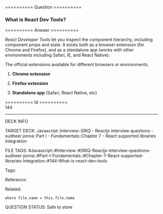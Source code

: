 ========== Question ==========  

### What is React Dev Tools?  

========== Answer ==========  

_React Developer Tools_ let you inspect the component hierarchy, including component props and state. It exists both as a browser extension (for Chrome and Firefox), and as a standalone app (works with other environments including Safari, IE, and React Native).

The official extensions available for different browsers or environments.

1.  **Chrome extension**

2.  **Firefox extension**

3.  **Standalone app** (Safari, React Native, etc)

========== Id ==========  
144

---

DECK INFO

TARGET DECK: Javascript::Interview::SRIQ - Reactjs interview questions - sudheer jonna::Part I - Fundamentals::Chapter 7 - React supported libraries Integration

FILE TAGS: #Javascript::#Interview::#SRIQ-Reactjs-interview-questions-sudheer-jonna::#Part-I-Fundamentals::#Chapter-7-React-supported-libraries-Integration::#144-What-is-react-dev-tools

Tags:

Reference:

Related:

```dataview
where file.name = this.file.name
```

QUESTION STATUS: Safe to store
